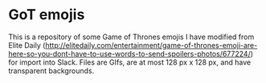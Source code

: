 # GoT emojis

This is a repository of some Game of Thrones emojis I have modified from Elite Daily (http://elitedaily.com/entertainment/game-of-thrones-emoji-are-here-so-you-dont-have-to-use-words-to-send-spoilers-photos/677224/) for import into Slack. Files are GIfs, are at most 128 px x 128 px, and have transparent backgrounds.

